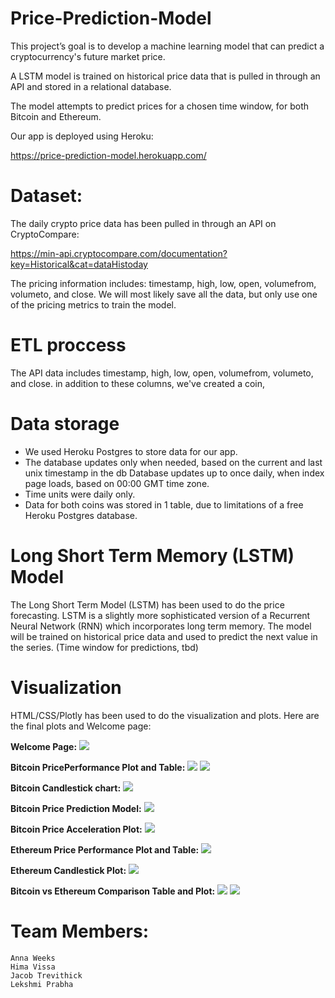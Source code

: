 # Price-Prediction-Model

This project’s goal is to develop a machine learning model that can predict a cryptocurrency's future market price. 

A LSTM model is trained on historical price data that is pulled in through an API and stored in a relational database. 

The model attempts to predict prices for a chosen time window, for both Bitcoin and Ethereum.

Our app is deployed using Heroku:

https://price-prediction-model.herokuapp.com/


# Dataset:
The daily crypto price data has been pulled in through an API on CryptoCompare:

https://min-api.cryptocompare.com/documentation?key=Historical&cat=dataHistoday

The pricing information includes: timestamp, high, low, open, volumefrom, volumeto, and close. We will most likely save all the data, but only use one of the pricing metrics to train the model.

# ETL proccess
The API data includes timestamp, high, low, open, volumefrom, volumeto, and close. in addition to these columns, we've created a coin, 

# Data storage
* We used Heroku Postgres to store data for our app.
* The database updates only when needed, based on the current and last unix timestamp in the db
Database updates up to once daily, when index page loads, based on 00:00 GMT time zone.
* Time units were daily only.
* Data for both coins was stored in 1 table, due to limitations of a free Heroku Postgres database.

# Long Short Term Memory (LSTM) Model
  The Long Short Term Model (LSTM) has been used to do the price forecasting. LSTM is a slightly more sophisticated version of a Recurrent Neural Network (RNN) which incorporates long term memory. The model will be trained on historical price data and used to predict the next value in the series. (Time window for predictions, tbd)

# Visualization
HTML/CSS/Plotly has been used to do the visualization and plots.
Here are the final plots and Welcome page:

**Welcome Page:**
![](https://github.com/Price-Prediction-Model-Org/Price-Prediction-Model-Group/blob/main/images/Marquee.png)

**Bitcoin PricePerformance Plot and Table:**
![](https://github.com/Price-Prediction-Model-Org/Price-Prediction-Model-Group/blob/main/images/Bitcoin%20Price%20Performance%20plot.png)
![](https://github.com/Price-Prediction-Model-Org/Price-Prediction-Model-Group/blob/main/images/BitcoinTable.png)

**Bitcoin Candlestick chart:**
![](https://github.com/Price-Prediction-Model-Org/Price-Prediction-Model-Group/blob/main/images/BitcoinCandlestickPlot.png)

**Bitcoin Price Prediction Model:**
![](https://github.com/Price-Prediction-Model-Org/Price-Prediction-Model-Group/blob/main/images/BitcoinPricePredictionPlot.png)

**Bitcoin Price Acceleration Plot:**
![](https://github.com/Price-Prediction-Model-Org/Price-Prediction-Model-Group/blob/main/images/BitcoinPriceAccelerationPlot.png)


**Ethereum Price Performance Plot and Table:**
![](https://github.com/Price-Prediction-Model-Org/Price-Prediction-Model-Group/blob/main/images/EthereumPricePerformancePlot.png)


**Ethereum Candlestick Plot:**
![](https://github.com/Price-Prediction-Model-Org/Price-Prediction-Model-Group/blob/main/images/Ethereum%20CandlestickPlot.png)

**Bitcoin vs Ethereum Comparison Table and Plot:**
![](https://github.com/Price-Prediction-Model-Org/Price-Prediction-Model-Group/blob/main/images/BitcoinEthereumComparisonTable.png)
![](https://github.com/Price-Prediction-Model-Org/Price-Prediction-Model-Group/blob/main/images/BitcoinEthereumComparisonPlot.png)

# Team Members:
    Anna Weeks
    Hima Vissa
    Jacob Trevithick
    Lekshmi Prabha















